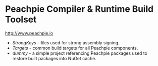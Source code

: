 # Peachpie Compiler & Runtime Build Toolset

http://www.peachpie.io

- *StrongKeys* - files used for strong assembly signing.
- *Targets* - common build targets for all Peachpie components.
- *dummy* - a simple project referencing Peachpie packages used to restore built packages into NuGet cache.
